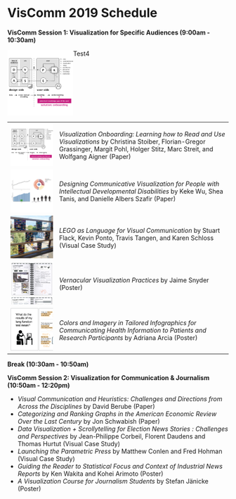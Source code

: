 # VisComm 2019 Schedule

**VisComm Session 1: Visualization for Specific Audiences (9:00am - 10:30am)**

<table>
  <tr>
    <img src="thumbnails/stoiber.png" width="150" style="float:left" /> Test4
  </tr>
</table>

| | |
| :-: | :- |
| ![](thumbnails/stoiber.png) | *Visualization Onboarding: Learning how to Read and Use Visualizations* by Christina Stoiber, Florian-Gregor Grassinger, Margit Pohl, Holger Stitz, Marc Streit, and Wolfgang Aigner (Paper) |
| ![](thumbnails/wu.png) | *Designing Communicative Visualization for People with Intellectual Developmental Disabilities* by Keke Wu, Shea Tanis, and Danielle Albers Szafir (Paper) |
| ![](thumbnails/flack.png) | *LEGO as Language for Visual Communication* by Stuart Flack, Kevin Ponto, Travis Tangen, and Karen Schloss (Visual Case Study) |
| ![](thumbnails/snyder.png) | *Vernacular Visualization Practices* by Jaime Snyder (Poster) |
| ![](thumbnails/arcia.png) | *Colors and Imagery in Tailored Infographics for Communicating Health Information to Patients and Research Participants* by Adriana Arcia (Poster) |

**Break (10:30am - 10:50am)**

**VisComm Session 2: Visualization for Communication & Journalism  (10:50am - 12:20pm)**

- *Visual Communication and Heuristics: Challenges and Directions from Across the Disciplines* by David Berube (Paper)
- *Categorizing and Ranking Graphs in the American Economic Review Over the Last Century* by Jon Schwabish (Paper)
- *Data Visualization + Scrollytelling for Election News Stories : Challenges and Perspectives* by Jean-Philippe Corbeil, Florent Daudens and Thomas Hurtut (Visual Case Study)
- *Launching the Parametric Press* by Matthew Conlen and Fred Hohman (Visual Case Study)
- *Guiding the Reader to Statistical Focus and Context of Industrial News Reports* by Ken Wakita and Kohei Arimoto (Poster)
- *A Visualization Course for Journalism Students* by Stefan Jänicke (Poster)
